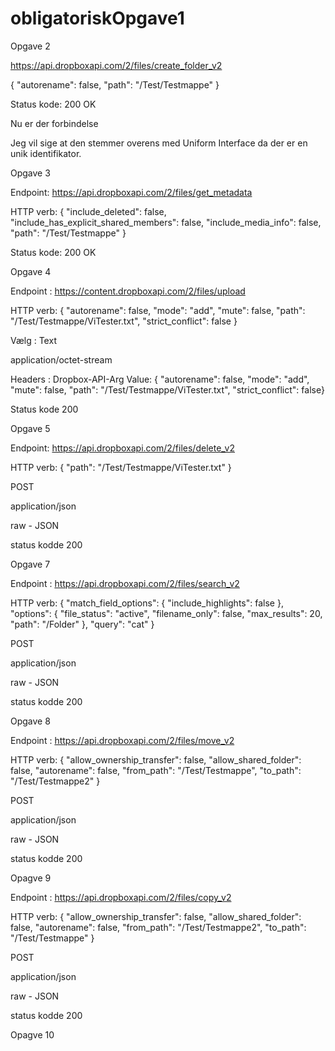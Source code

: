 # obligatoriskOpgave1

Opgave 2

https://api.dropboxapi.com/2/files/create_folder_v2

{
    "autorename": false,
    "path": "/Test/Testmappe"
}

Status kode: 200 OK

Nu er der forbindelse

Jeg vil sige at den stemmer overens med Uniform Interface da der er en unik identifikator.



Opgave 3

Endpoint: https://api.dropboxapi.com/2/files/get_metadata

HTTP verb: {
    "include_deleted": false,
    "include_has_explicit_shared_members": false,
    "include_media_info": false,
    "path": "/Test/Testmappe"
}

Status kode: 200 OK




Opgave 4

Endpoint : https://content.dropboxapi.com/2/files/upload

HTTP verb: {
    "autorename": false,
    "mode": "add",
    "mute": false,
    "path": "/Test/Testmappe/ViTester.txt",
    "strict_conflict": false
}

Vælg : Text

application/octet-stream

Headers : Dropbox-API-Arg
Value: {    "autorename": false,    "mode": "add",    "mute": false,    "path": "/Test/Testmappe/ViTester.txt",    "strict_conflict": false}

Status kode 200

Opgave 5

Endpoint: https://api.dropboxapi.com/2/files/delete_v2

HTTP verb: 
{
    "path": "/Test/Testmappe/ViTester.txt"
}

POST

application/json

raw - JSON

status kodde 200

Opgave 7

Endpoint : https://api.dropboxapi.com/2/files/search_v2

HTTP verb: {
    "match_field_options": {
        "include_highlights": false
    },
    "options": {
        "file_status": "active",
        "filename_only": false,
        "max_results": 20,
        "path": "/Folder"
    },
    "query": "cat"
}

POST 

application/json

raw - JSON

status kodde 200

Opgave 8 

Endpoint : https://api.dropboxapi.com/2/files/move_v2

HTTP verb:
{
    "allow_ownership_transfer": false,
    "allow_shared_folder": false,
    "autorename": false,
    "from_path": "/Test/Testmappe",
    "to_path": "/Test/Testmappe2"
}

POST 

application/json

raw - JSON

status kodde 200


Opagve 9 

Endpoint : https://api.dropboxapi.com/2/files/copy_v2

HTTP verb: 
{
    "allow_ownership_transfer": false,
    "allow_shared_folder": false,
    "autorename": false,
    "from_path": "/Test/Testmappe2",
    "to_path": "/Test/Testmappe"
}

POST 

application/json

raw - JSON

status kodde 200

Opagve 10






